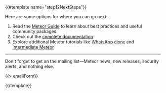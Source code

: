 {{#template name="step12NextSteps"}}

Here are some options for where you can go next:

1. Read the [Meteor Guide](http://guide.meteor.com) to learn about best practices and useful community packages
2. Check out the [complete documentation](https://docs.meteor.com)
3. Explore additional Meteor tutorials like [WhatsApp clone]( http://www.angular-meteor.com/tutorials/whatsapp/meteor/bootstrapping) and [Intermediate Meteor](https://www.youtube.com/watch?v=BI8IslJHSag&list=PLLnpHn493BHFYZUSK62aVycgcAouqBt7V)

<div class="row">
  <hr />
  <div class="col-md-6">
    <p>Don't forget to get on the mailing list&mdash;Meteor news, new releases, security alerts, and nothing else.</p>
  </div>
  <div class="col-md-6">
    {{> emailForm}}
  </div>
</div>

{{/template}}
